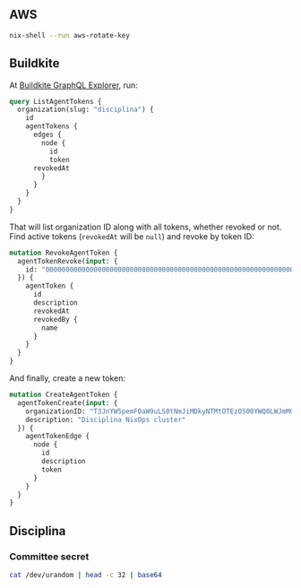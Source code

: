 ## AWS

```sh
nix-shell --run aws-rotate-key
```

## Buildkite

At [Buildkite GraphQL Explorer](https://buildkite.com/user/graphql/console), run:

```graphql
query ListAgentTokens {
  organization(slug: "disciplina") {
    id
    agentTokens {
      edges {
        node {
          id
          token
	  revokedAt
        }
      }
    }
  }
}
```

That will list organization ID along with all tokens, whether revoked or not.
Find active tokens (`revokedAt` will be `null`) and revoke by token ID:

```graphql
mutation RevokeAgentToken {
  agentTokenRevoke(input: {
    id: "000000000000000000000000000000000000000000000000000000000000000000=="
  }) {
    agentToken {
      id
      description
      revokedAt
      revokedBy {
        name
      }
    }
  }
}
```

And finally, create a new token:

```graphql
mutation CreateAgentToken {
  agentTokenCreate(input: {
    organizationID: "T3JnYW5pemF0aW9uLS0tNmJiMDkyNTMtOTEzOS00YWQ0LWJmMGItMWFlMDY1MjhhNzMx",
    description: "Disciplina NixOps cluster"
  }) {
    agentTokenEdge {
      node {
        id
        description
        token
      }
    }
  }
}
```

## Disciplina

### Committee secret

```sh
cat /dev/urandom | head -c 32 | base64
```
